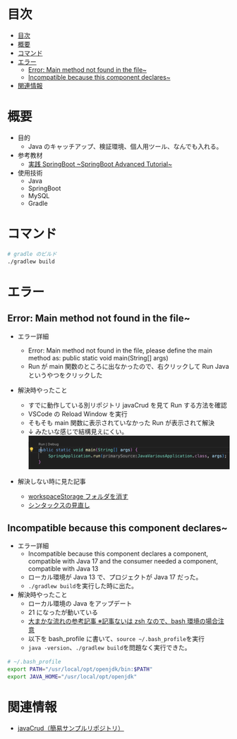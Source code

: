 # 目次

<!-- TOC -->

- [目次](#目次)
- [概要](#概要)
- [コマンド](#コマンド)
- [エラー](#エラー)
  - [Error: Main method not found in the file~](#error-main-method-not-found-in-the-file)
  - [Incompatible because this component declares~](#incompatible-because-this-component-declares)
- [関連情報](#関連情報)

<!-- /TOC -->

# 概要

- 目的
  - Java のキャッチアップ、検証環境、個人用ツール、なんでも入れる。
- 参考教材
  - [実践 SpringBoot \~SpringBoot Advanced Tutorial\~](https://www.techpit.jp/courses/232)
- 使用技術
  - Java
  - SpringBoot
  - MySQL
  - Gradle

# コマンド

```bash
# gradle のビルド
./gradlew build
```

# エラー

## Error: Main method not found in the file~

- エラー詳細
  - Error: Main method not found in the file, please define the main method as: public static void main(String[] args)
  - Run が main 関数のところに出なかったので、右クリックして Run Java というやつをクリックした
- 解決時やったこと

  - すでに動作している別リポジトリ javaCrud を見て Run する方法を確認
  - VSCode の Reload Window を実行
  - そもそも main 関数に表示されていなかった Run が表示されて解決
  - ↓ みたいな感じで結構見えにくい。
    ![picture 0](images/07414e89fcee27c1b2a9d06d71b44a72f8ea467975a059dda240057eeaf012a0.png)

- 解決しない時に見た記事
  - [workspaceStorage フォルダを消す](https://teratail.com/questions/t2833q7nv8wior)
  - [シンタックスの見直し](https://ameblo.jp/taktak0/entry-12372913263.html)

## Incompatible because this component declares~

- エラー詳細
  - Incompatible because this component declares a component, compatible with Java 17 and the consumer needed a component, compatible with Java 13
  - ローカル環境が Java 13 で、プロジェクトが Java 17 だった。
  - `./gradlew build`を実行した時に出た。
- 解決時やったこと
  - ローカル環境の Java をアップデート
  - 21 になったが動いている
  - [大まかな流れの参考記事 ※記事ないは zsh なので、bash 環境の場合注意](https://zenn.dev/hayato94087/articles/c0345e6c2c53e7)
  - 以下を bash_profile に書いて、`source ~/.bash_profile`を実行
  - `java -version`、`./gradlew build`を問題なく実行できた。

```bash
# ~/.bash_profile
export PATH="/usr/local/opt/openjdk/bin:$PATH"
export JAVA_HOME="/usr/local/opt/openjdk"
```

# 関連情報

- [javaCrud（簡易サンプルリポジトリ）](https://github.com/jun0222/javaCrud)
